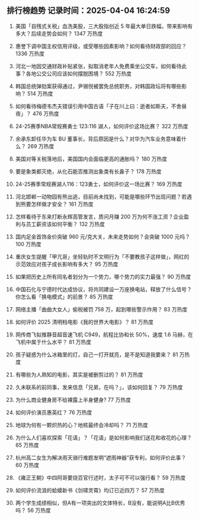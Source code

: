 
## 排行榜趋势 记录时间：2025-04-04 16:24:59
  
  1. 美国「自残式关税」血洗美股，三大股指创近 5 年最大单日跌幅，带来影响有多大？后续走势会如何？ 1347 万热度
    
  2. 惠誉下调中国主权信用评级，或受哪些因素影响？如何看待财政部的回应？ 1336 万热度
    
  3. 河北一地因交通财政补贴紧张，拟取消老年人免费乘坐公交车，如何看待此事？各地公交公司应该如何摆脱困境？ 552 万热度
    
  4. 韩国总统弹劾案获得通过，尹锡悦被罢免总统职务，对韩国政坛将有哪些影响？ 514 万热度
    
  5. 如何看待梅德韦杰夫错误引用中国古语「子在川上曰：逝者如斯夫，不舍昼夜」？ 476 万热度
    
  6. 24-25赛季NBA常规赛勇士 123:116 湖人，如何评价这场比赛？ 322 万热度
    
  7. 余承东卸任华为车 BU 董事长，背后原因是什么？对华为汽车业务意味着什么？ 269 万热度
    
  8. 美国对等关税落地后，美国国内会面临更高的通胀吗？ 180 万热度
    
  9. 要是象类都灭绝，从化石能否推测出象类有长鼻子？ 178 万热度
    
  10. 24-25赛季常规赛湖人116：123勇士，如何评价这一场比赛？ 169 万热度
    
  11. 河北邯郸一动物园有熊出逃，目前尚未找到，可能是哪些环节出现问题？若遇到熊要怎样做才安全？ 161 万热度
    
  12. 怎样看待于东来打断永辉高管发言，质问月赚 200 万为何不涨工资？企业盈利与员工薪资该如何平衡？ 132 万热度
    
  13. 国内足金首饰金价突破 960 元/克大关，未来走势如何？会突破 1000 元吗？ 100 万热度
    
  14. 重庆女生提醒「甲亢哥」坐轻轨时不文明行为「不要教孩子这样做」，网红的示范效应对孩子成长影响有多大？ 95 万热度
    
  15. 如果把历史上所有同名者划分为一个势力，哪个势力的实力最强？ 90 万热度
    
  16. 中国石化与宁德时代达成协议，将共同建设一万座换电站，释放了什么信号？你怎么看「换电模式」的前景？ 85 万热度
    
  17. 网络主播「曲曲大女人」偷税被罚 758 万，起到哪些警示作用？ 83 万热度
    
  18. 如何评价 2025 清明档电影《我的世界大电影》？ 81 万热度
    
  19. 网传商飞拟推静音超音速飞机 C949，航程比协和长 50%，速度 1.6 马赫，在飞机中属于什么水平？ 81 万热度
    
  20. 孩子疑惑为什么冰箱里的灯，自己一打开就亮，是不是知道我要来？ 81 万热度
    
  21. 有哪些为人熟知的电影，其实是被删剪过的？ 81 万热度
    
  22. 久未联系的前同事，发来信息「兄弟，在吗？」，该如何回复？ 79 万热度
    
  23. 为什么商业健身房不给裸露上半身健身? 77 万热度
    
  24. 如何评价演员惠英红？ 76 万热度
    
  25. 地球为何有一颗炽热的心？地核最终会冷却吗？ 71 万热度
    
  26. 为什么人们喜欢探索「花语」？「花语」是如何影响我们送花和收花的心理？ 65 万热度
    
  27. 杭州高二女生为解决雨天骑行难题发明“遮雨神器”获专利，如何评价此事？ 60 万热度
    
  28. 《雍正王朝》中四阿哥要烧百官行述时，太子可不可以强行看？ 59 万热度
    
  29. 如何评价流浪的蛤蟆新书《剑啸灵霄》均订已近四万？ 57 万热度
    
  30. 两个学生成绩相似，但A有一项突出的文体特长，B没有，能说明A比B优秀吗？ 56 万热度
    